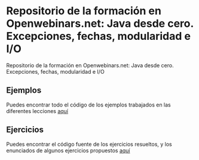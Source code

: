 # Repositorio de la formación en Openwebinars.net: Java desde cero. Excepciones, fechas, modularidad e I/O
Repositorio de la formación en Openwebinars.net: Java desde cero. Excepciones, fechas, modularidad e I/O

## Ejemplos

Puedes encontrar todo el código de los ejemplos trabajados en las diferentes lecciones [aquí](./Ejemplos/)

## Ejercicios

Puedes encontrar el código fuente de los ejercicios resueltos, y los enunciados de algunos ejercicios propuestos [aquí](./Ejercicios/)
